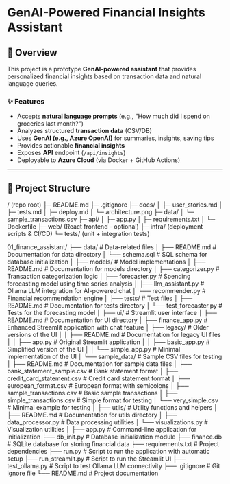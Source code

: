 
# GenAI-Powered Financial Insights Assistant

## 📌 Overview
This project is a prototype **GenAI-powered assistant** that provides personalized financial insights based on transaction data and natural language queries.

### ✨ Features
- Accepts **natural language prompts** (e.g., "How much did I spend on groceries last month?")
- Analyzes structured **transaction data** (CSV/DB)
- Uses **GenAI (e.g., Azure OpenAI)** for summaries, insights, saving tips
- Provides actionable **financial insights**
- Exposes **API** endpoint (`/api/insights`)
- Deployable to **Azure Cloud** (via Docker + GitHub Actions)

---

## 📂 Project Structure
/ (repo root)
├─ README.md
├─ .gitignore
├─ docs/
│ ├─ user_stories.md
│ ├─ tests.md
│ ├─ deploy.md
│ └─ architecture.png
├─ data/
│ └─ sample_transactions.csv
├─ api/
│ ├─ app.py
│ ├─ requirements.txt
│ └─ Dockerfile
├─ web/ (React frontend - optional)
├─ infra/ (deployment scripts & CI/CD)
└─ tests/ (unit + integration tests)


01_finance_assistant/
├── data/                         # Data-related files
│   ├── README.md                 # Documentation for data directory
│   └── schema.sql                # SQL schema for database initialization
│
├── models/                       # Model implementations
│   ├── README.md                 # Documentation for models directory
│   ├── categorizer.py            # Transaction categorization logic
│   ├── forecaster.py             # Spending forecasting model using time series analysis
│   ├── llm_assistant.py          # Ollama LLM integration for AI-powered chat
│   └── recommender.py            # Financial recommendation engine
│
├── tests/                        # Test files
│   ├── README.md                 # Documentation for tests directory
│   └── test_forecaster.py        # Tests for the forecasting model
│
├── ui/                           # Streamlit user interface
│   ├── README.md                 # Documentation for UI directory
│   ├── finance_app.py            # Enhanced Streamlit application with chat feature
│   ├── legacy/                   # Older versions of the UI
│   │   ├── README.md             # Documentation for legacy UI files
│   │   ├── app.py                # Original Streamlit application
│   │   ├── basic_app.py          # Simplified version of the UI
│   │   └── simple_app.py         # Minimal implementation of the UI
│   └── sample_data/              # Sample CSV files for testing
│       ├── README.md             # Documentation for sample data files
│       ├── bank_statement_sample.csv # Bank statement format
│       ├── credit_card_statement.csv # Credit card statement format
│       ├── european_format.csv   # European format with semicolons
│       ├── sample_transactions.csv # Basic sample transactions
│       ├── simple_transactions.csv # Simple format for testing
│       └── very_simple.csv       # Minimal example for testing
│
├── utils/                        # Utility functions and helpers
│   ├── README.md                 # Documentation for utils directory
│   ├── data_processor.py         # Data processing utilities
│   └── visualizations.py         # Visualization utilities
│
├── app.py                        # Command-line application for initialization
├── db_init.py                    # Database initialization module
├── finance.db                    # SQLite database for storing financial data
├── requirements.txt              # Project dependencies
├── run.py                        # Script to run the application with automatic setup
├── run_streamlit.py              # Script to run the Streamlit UI
├── test_ollama.py                # Script to test Ollama LLM connectivity
├── .gitignore                    # Git ignore file
└── README.md                     # Project documentation



